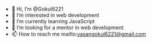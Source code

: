 - 👋 Hi, I’m @Gokul6221
- 👀 I’m interested in web development 
- 🌱 I’m currently learning JavaScript 
- 💞️ I’m looking for a mentor in web development 
- 📫 How to reach me mailto:vasangokul6221@gmail.com
